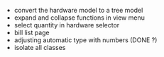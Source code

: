 - convert the hardware model to a tree model
- expand and collapse functions in view menu
- select quantity in hardware selector
- bill list page
- adjusting automatic type with numbers (DONE ?)
- isolate all classes